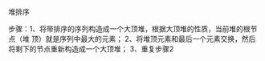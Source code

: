 堆排序

步骤：1、将带排序的序列构造成一个大顶堆，根据大顶堆的性质，当前堆的根节点（堆
         顶）就是序列中最大的元素；
      2、将堆顶元素和最后一个元素交换，然后将剩下的节点重新构造成一个大顶堆；
      3、重复步骤2
